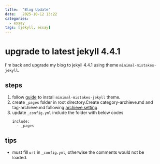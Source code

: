 ```yaml
---
title:  "Blog Update"
date:   2025-10-12 13:22
categories:
  - essay
tags: [jekyll, essay]
---
```

# upgrade to latest jekyll 4.4.1

I'm back and upgrade my blog to jekyll 4.4.1 using theme `minimal-mistakes-jekyll`.

## steps

1. follow [guide](https://mmistakes.github.io/minimal-mistakes/docs/quick-start-guide/) to install `minimal-mistakes-jekyll` theme.
2. create `_pages` folder in root directory.Create category-archieve.md and tag-archieve.md following [archieve setting](https://mmistakes.github.io/minimal-mistakes/docs/configuration/#archive-settings).
3. update `_config.yml` include the folder with below codes
    ```
    include:
      - _pages
    ```

## tips

- must fill `url` in `_config.yml`, otherwise the comments would not be loaded.
